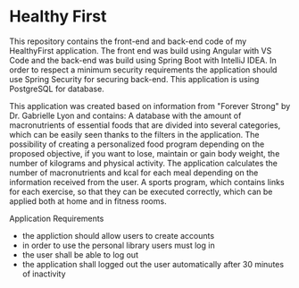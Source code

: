 # Healthy First

This repository contains the front-end and back-end code of my HealthyFirst application. The front end was build using Angular with VS Code and the back-end was build using Spring Boot with IntelliJ IDEA. In order to respect a minimum security requirements the application should use Spring Security for securing back-end. This application is using PostgreSQL for database.

This application was created based on information from "Forever Strong" by Dr. Gabrielle Lyon and contains:
A database with the amount of macronutrients of essential foods that are divided into several categories, which can be easily seen thanks to the filters in the application.
The possibility of creating a personalized food program depending on the proposed objective, if you want to lose, maintain or gain body weight, the number of kilograms and physical activity.
The application calculates the number of macronutrients and kcal for each meal depending on the information received from the user.
A sports program, which contains links for each exercise, so that they can be executed correctly, which can be applied both at home and in fitness rooms.

Application Requirements

- the appliction should allow users to create accounts
- in order to use the personal library users must log in
- the user shall be able to log out
- the application shall logged out the user automatically after 30 minutes of inactivity
